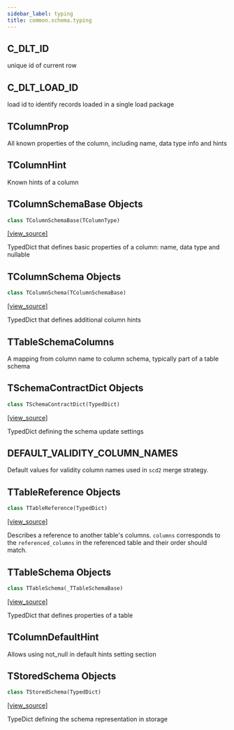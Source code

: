 ```yaml
---
sidebar_label: typing
title: common.schema.typing
---
```


## C\_DLT\_ID

unique id of current row

## C\_DLT\_LOAD\_ID

load id to identify records loaded in a single load package

## TColumnProp

All known properties of the column, including name, data type info and hints

## TColumnHint

Known hints of a column

## TColumnSchemaBase Objects

```python
class TColumnSchemaBase(TColumnType)
```

[[view_source]](https://github.com/dlt-hub/dlt/blob/f0690715274590fc4cacf1165e3661aaa7af1c15/dlt/common/schema/typing.py#L145)

TypedDict that defines basic properties of a column: name, data type and nullable

## TColumnSchema Objects

```python
class TColumnSchema(TColumnSchemaBase)
```

[[view_source]](https://github.com/dlt-hub/dlt/blob/f0690715274590fc4cacf1165e3661aaa7af1c15/dlt/common/schema/typing.py#L151)

TypedDict that defines additional column hints

## TTableSchemaColumns

A mapping from column name to column schema, typically part of a table schema

## TSchemaContractDict Objects

```python
class TSchemaContractDict(TypedDict)
```

[[view_source]](https://github.com/dlt-hub/dlt/blob/f0690715274590fc4cacf1165e3661aaa7af1c15/dlt/common/schema/typing.py#L186)

TypedDict defining the schema update settings

## DEFAULT\_VALIDITY\_COLUMN\_NAMES

Default values for validity column names used in `scd2` merge strategy.

## TTableReference Objects

```python
class TTableReference(TypedDict)
```

[[view_source]](https://github.com/dlt-hub/dlt/blob/f0690715274590fc4cacf1165e3661aaa7af1c15/dlt/common/schema/typing.py#L250)

Describes a reference to another table's columns.
`columns` corresponds to the `referenced_columns` in the referenced table and their order should match.

## TTableSchema Objects

```python
class TTableSchema(_TTableSchemaBase)
```

[[view_source]](https://github.com/dlt-hub/dlt/blob/f0690715274590fc4cacf1165e3661aaa7af1c15/dlt/common/schema/typing.py#L276)

TypedDict that defines properties of a table

## TColumnDefaultHint

Allows using not_null in default hints setting section

## TStoredSchema Objects

```python
class TStoredSchema(TypedDict)
```

[[view_source]](https://github.com/dlt-hub/dlt/blob/f0690715274590fc4cacf1165e3661aaa7af1c15/dlt/common/schema/typing.py#L300)

TypeDict defining the schema representation in storage

